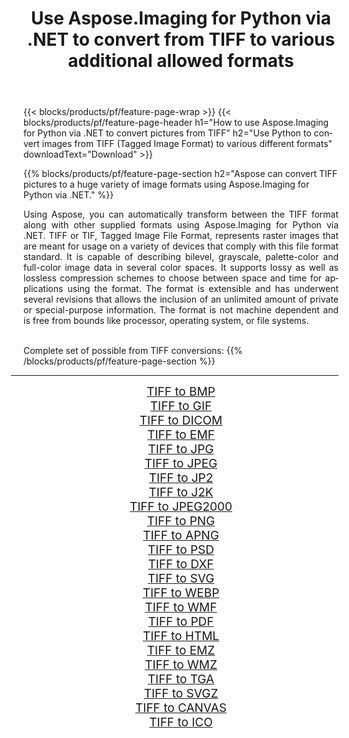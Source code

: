 ﻿---
title: Use Aspose.Imaging for Python via .NET to convert from TIFF to various additional allowed formats 
weight: 3920
url: /python-net/conversion/from/tiff 
lang: en
langdirlevel: 2
locales: zh-hans,ja,it,ru,de,es,fr,nl,id,lt,pl,pt,vi,tr,ko,zh-hant,ar,hi,th,sv,cs,uk,he
description: You can quickly transform from TIFF(Tagged Image Format) into various formats using Aspose.Imaging for Python via .NET.
---

{{< blocks/products/pf/feature-page-wrap >}}
{{< blocks/products/pf/feature-page-header h1="How to use Aspose.Imaging for Python via .NET to convert pictures from TIFF" h2="Use Python to convert images from TIFF (Tagged Image Format) to various different formats" downloadText="Download" >}}


{{% blocks/products/pf/feature-page-section  h2="Aspose can convert TIFF pictures to a huge variety of image formats using Aspose.Imaging for Python via .NET." %}}
<p align=justify>Using Aspose, you can automatically transform between the TIFF format along with other supplied formats using Aspose.Imaging for Python via .NET. TIFF or TIF, Tagged Image File Format, represents raster images that are meant for usage on a variety of devices that comply with this file format standard. It is capable of describing bilevel, grayscale, palette-color and full-color image data in several color spaces. It supports lossy as well as lossless compression schemes to choose between space and time for applications using the format. The format is extensible and has underwent several revisions that allows the inclusion of an unlimited amount of private or special-purpose information. The format is not machine dependent and is free from bounds like processor, operating system, or file systems.</p>
<br/>
Complete set of possible from TIFF conversions:
{{% /blocks/products/pf/feature-page-section %}}
<div class="container-fluid productfamilypage bg-gray">
    <div class="convertypes bg-gray agp-content section">
        <div class="container">
		<hr style="margin-left:-20px;"/>
		<div class="row other-converters" style="gap: 10px;font-size: 19px;text-align:center;">
		    <div class='col-md-2 other-converter remove-lp remove-rp'><a href="/imaging/python-net/conversion/tiff-to-bmp" style="padding:15px;">TIFF to BMP</a></div><div class='col-md-2 other-converter remove-lp remove-rp'><a href="/imaging/python-net/conversion/tiff-to-gif" style="padding:15px;">TIFF to GIF</a></div><div class='col-md-2 other-converter remove-lp remove-rp'><a href="/imaging/python-net/conversion/tiff-to-dicom" style="padding:15px;">TIFF to DICOM</a></div><div class='col-md-2 other-converter remove-lp remove-rp'><a href="/imaging/python-net/conversion/tiff-to-emf" style="padding:15px;">TIFF to EMF</a></div><div class='col-md-2 other-converter remove-lp remove-rp'><a href="/imaging/python-net/conversion/tiff-to-jpg" style="padding:15px;">TIFF to JPG</a></div><div class='col-md-2 other-converter remove-lp remove-rp'><a href="/imaging/python-net/conversion/tiff-to-jpeg" style="padding:15px;">TIFF to JPEG</a></div><div class='col-md-2 other-converter remove-lp remove-rp'><a href="/imaging/python-net/conversion/tiff-to-jp2" style="padding:15px;">TIFF to JP2</a></div><div class='col-md-2 other-converter remove-lp remove-rp'><a href="/imaging/python-net/conversion/tiff-to-j2k" style="padding:15px;">TIFF to J2K</a></div><div class='col-md-2 other-converter remove-lp remove-rp'><a href="/imaging/python-net/conversion/tiff-to-jpeg2000" style="padding:15px;">TIFF to JPEG2000</a></div><div class='col-md-2 other-converter remove-lp remove-rp'><a href="/imaging/python-net/conversion/tiff-to-png" style="padding:15px;">TIFF to PNG</a></div><div class='col-md-2 other-converter remove-lp remove-rp'><a href="/imaging/python-net/conversion/tiff-to-apng" style="padding:15px;">TIFF to APNG</a></div><div class='col-md-2 other-converter remove-lp remove-rp'><a href="/imaging/python-net/conversion/tiff-to-psd" style="padding:15px;">TIFF to PSD</a></div><div class='col-md-2 other-converter remove-lp remove-rp'><a href="/imaging/python-net/conversion/tiff-to-dxf" style="padding:15px;">TIFF to DXF</a></div><div class='col-md-2 other-converter remove-lp remove-rp'><a href="/imaging/python-net/conversion/tiff-to-svg" style="padding:15px;">TIFF to SVG</a></div><div class='col-md-2 other-converter remove-lp remove-rp'><a href="/imaging/python-net/conversion/tiff-to-webp" style="padding:15px;">TIFF to WEBP</a></div><div class='col-md-2 other-converter remove-lp remove-rp'><a href="/imaging/python-net/conversion/tiff-to-wmf" style="padding:15px;">TIFF to WMF</a></div><div class='col-md-2 other-converter remove-lp remove-rp'><a href="/imaging/python-net/conversion/tiff-to-pdf" style="padding:15px;">TIFF to PDF</a></div><div class='col-md-2 other-converter remove-lp remove-rp'><a href="/imaging/python-net/conversion/tiff-to-html" style="padding:15px;">TIFF to HTML</a></div><div class='col-md-2 other-converter remove-lp remove-rp'><a href="/imaging/python-net/conversion/tiff-to-emz" style="padding:15px;">TIFF to EMZ</a></div><div class='col-md-2 other-converter remove-lp remove-rp'><a href="/imaging/python-net/conversion/tiff-to-wmz" style="padding:15px;">TIFF to WMZ</a></div><div class='col-md-2 other-converter remove-lp remove-rp'><a href="/imaging/python-net/conversion/tiff-to-tga" style="padding:15px;">TIFF to TGA</a></div><div class='col-md-2 other-converter remove-lp remove-rp'><a href="/imaging/python-net/conversion/tiff-to-svgz" style="padding:15px;">TIFF to SVGZ</a></div><div class='col-md-2 other-converter remove-lp remove-rp'><a href="/imaging/python-net/conversion/tiff-to-canvas" style="padding:15px;">TIFF to CANVAS</a></div><div class='col-md-2 other-converter remove-lp remove-rp'><a href="/imaging/python-net/conversion/tiff-to-ico" style="padding:15px;">TIFF to ICO</a></div>
                </div>
        </div>
    </div>
</div>
<br/>

